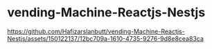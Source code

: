 # vending-Machine-Reactjs-Nestjs


https://github.com/Hafizarslanbutt/vending-Machine-Reactjs-Nestjs/assets/150122137/12bc709a-1610-4735-9276-9d8e8cea83ca


